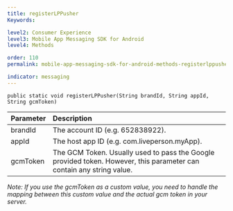```yaml
---
title: registerLPPusher
Keywords:

level2: Consumer Experience
level3: Mobile App Messaging SDK for Android
level4: Methods

order: 110
permalink: mobile-app-messaging-sdk-for-android-methods-registerlppusher.html

indicator: messaging
---
```



`public static void registerLPPusher(String brandId, String appId, String gcmToken)`

| Parameter | Description |
| :--- | :--- |
| brandId | The account ID (e.g. 652838922). |
| appId | The host app ID (e.g. com.liveperson.myApp). |
| gcmToken | The GCM Token. Usually used to pass the Google provided token. However, this parameter can contain any string value. |

*Note: If you use the gcmToken as a custom value, you need to handle the mapping between this custom value and the actual gcm token in your server.*